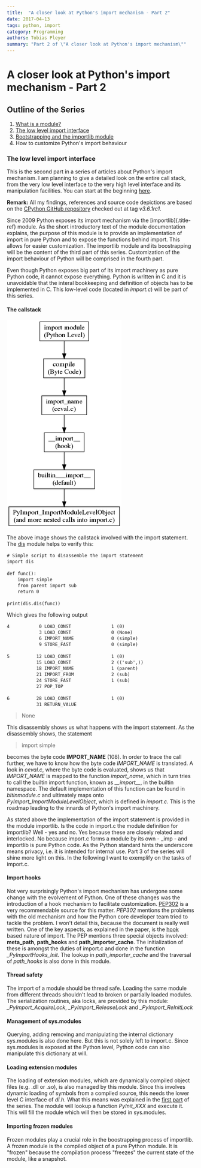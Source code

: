 ```yaml
---
title:  "A closer look at Python's import mechanism - Part 2"
date: 2017-04-13
tags: python, import
category: Programming
authors: Tobias Pleyer
summary: "Part 2 of \"A closer look at Python's import mechanism\""
---
```


A closer look at Python's import mechanism - Part 2
===================================================

Outline of the Series
---------------------

1.  [What is a module?](./2017-04-02-A-closer-look-at-Pythons-import-mechanism.html)
2.  [The low level import interface](./2017-04-13-A-closer-look-at-Pythons-import-mechanism---Part-2.html)
3.  [Bootstrapping and the importlib module](./2017-04-16-A-closer-look-at-Pythons-import-mechanism---Part-3.html)
4.  How to customize Python's import behaviour

### The low level import interface

This is the second part in a series of articles about Python's import
mechanism. I am planning to give a detailed look on the entire call
stack, from the very low level interface to the very high level
interface and its manipulation facilities. You can start at the
beginning [here](./2017-04-02-A-closer-look-at-Pythons-import-mechanism.html).

**Remark:** All my findings, references and source code depictions are
based on the [CPython GitHub
repository](https://github.com/python/cpython) checked out at tag
*v3.6.1rc1*.

Since 2009 Python exposes its import mechanism via the
[importlib]{.title-ref} module. As the short introductory text of the
module documentation explains, the purpose of this module is to provide
an implementation of import in pure Python and to expose the functions
behind import. This allows for easier customization. The importlib
module and its boostrapping will be the content of the third part of
this series. Customization of the import behaviour of Python will be
comprised in the fourth part.

Even though Python exposes big part of its import machinery as pure
Python code, it cannot expose everything. Python is written in C and it
is unavoidable that the interal bookkeeping and definition of objects
has to be implemented in C. This low-level code (located in *import.c*)
will be part of this series.

#### The callstack

![call stack of Python\'s import statement](../images/pyimport/call_stack.png)

The above image shows the callstack involved with the import statement.
The [dis](https://docs.python.org/3/library/dis.html) module helps to
verify this:

``` {.sourceCode .python}
# Simple script to disassemble the import statement
import dis

def func():
    import simple
    from parent import sub
    return 0

print(dis.dis(func))
```

Which gives the following output

``` {.sourceCode .python}
4           0 LOAD_CONST               1 (0)
            3 LOAD_CONST               0 (None)
            6 IMPORT_NAME              0 (simple)
            9 STORE_FAST               0 (simple)

5          12 LOAD_CONST               1 (0)
           15 LOAD_CONST               2 (('sub',))
           18 IMPORT_NAME              1 (parent)
           21 IMPORT_FROM              2 (sub)
           24 STORE_FAST               1 (sub)
           27 POP_TOP

6          28 LOAD_CONST               1 (0)
           31 RETURN_VALUE
```

> None

This disassembly shows us what happens with the import statement. As the
disassembly shows, the statement

> import simple

becomes the byte code **IMPORT\_NAME** (108). In order to trace the call
further, we have to know how the byte code *IMPORT\_NAME* is translated.
A look in *ceval.c*, where the byte code is evaluated, shows us that
*IMPORT\_NAME* is mapped to the function *import\_name*, which in turn
tries to call the builtin import function, known as *\_\_import\_\_*, in
the builtin namespace. The default implementation of this function can
be found in *bltinmodule.c* and ultimately maps onto
*PyImport\_ImportModuleLevelObject*, which is defined in *import.c*.
This is the roadmap leading to the innards of Python's import machinery.

As stated above the implementation of the import statement is provided
in the module importlib. Is the code in import.c the module definition
for importlib? Well - yes and no. Yes because these are closely related
and interlocked. No because import.c forms a module by its own - \_imp -
and importlib is pure Python code. As the Python standard hints the
underscore means privacy, i.e. it is intended for internal use. Part 3
of the series will shine more light on this. In the following I want to
exemplify on the tasks of import.c.

#### Import hooks

Not very surprisingly Python's import mechanism has undergone some
change with the evolvement of Python. One of these changes was the
introduction of a hook mechanism to facilitate customization.
[PEP302](https://www.python.org/dev/peps/pep-0302/) is a very
recommendable source for this matter. *PEP302* mentions the problems
with the old mechanism and how the Python core developer team tried to
tackle the problem. I won't detail this, because the document is really
well written. One of the key aspects, as explained in the paper, is the
[hook](https://en.wikipedia.org/wiki/Hooking) based nature of import.
The PEP mentions three special objects involved: **meta\_path**,
**path\_hooks** and **path\_importer\_cache**. The initialization of
these is amongst the duties of import.c and done in the function
*\_PyImportHooks\_Init*. The lookup in *path\_importer\_cache* and the
traversal of *path\_hooks* is also done in this module.

#### Thread safety

The import of a module should be thread safe. Loading the same module
from different threads shouldn't lead to broken or partially loaded
modules. The serialization routines, aka locks, are provided by this
module: *\_PyImport\_AcquireLock*, *\_PyImport\_ReleaseLock* and
*\_PyImport\_ReInitLock*

#### Management of sys.modules

Querying, adding removing and manipulating the internal dictionary
sys.modules is also done here. But this is not solely left to import.c.
Since sys.modules is exposed at the Python level, Python code can also
manipulate this dictionary at will.

#### Loading extension modules

The loading of extension modules, which are dynamically compiled object
files (e.g. .dll or .so), is also managed by this module. Since this
involves dynamic loading of symbols from a compiled source, this needs
the lower level C interface of *dl.h*. What this means was explained in
the [first part](./2017-04-02-A-closer-look-at-Pythons-import-mechanism.html)
of the series. The module will lookup a function *PyInit\_XXX* and execute it.
This will fill the module which will then be stored in sys.modules.

#### Importing frozen modules

Frozen modules play a crucial role in the boostrapping process of
importlib. A frozen module is the compiled object of a pure Python
module. It is "frozen" because the compilation process "freezes" the
current state of the module, like a snapshot.
